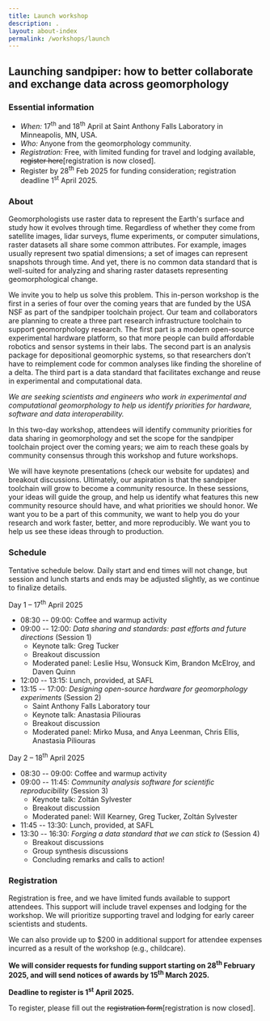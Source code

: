 ```yaml
---
title: Launch workshop
description: .
layout: about-index
permalink: /workshops/launch
---
```


## Launching sandpiper: how to better collaborate and exchange data across geomorphology


### Essential information

* *When:*   17<sup>th</sup> and 18<sup>th</sup> April at Saint Anthony Falls Laboratory in Minneapolis, MN, USA.
* *Who:*   Anyone from the geomorphology community.
* *Registration:*   Free, with limited funding for travel and lodging available, <s>register here</s>[registration is now closed].
* Register by 28<sup>th</sup> Feb 2025 for funding consideration; registration deadline 1<sup>st</sup> April 2025.


### About

Geomorphologists use raster data to represent the Earth's surface and study how it evolves through time. 
Regardless of whether they come from satellite images, lidar surveys, flume experiments, or computer simulations, raster datasets all share some common attributes. 
For example, images usually represent two spatial dimensions; a set of images can represent snapshots through time. 
And yet, there is no common data standard that is well-suited for analyzing and sharing raster datasets representing geomorphological change. 

We invite you to help us solve this problem. 
This in-person workshop is the first in a series of four over the coming years that are funded by the USA NSF as part of the sandpiper toolchain project. 
Our team and collaborators are planning to create a three part research infrastructure toolchain to support geomorphology research. 
The first part is a modern open-source experimental hardware platform, so that more people can build affordable robotics and sensor systems in their labs. 
The second part is an analysis package for depositional geomorphic systems, so that researchers don’t have to reimplement code for common analyses like finding the shoreline of a delta. 
The third part is a data standard that facilitates exchange and reuse in experimental and computational data.

*We are seeking scientists and engineers who work in experimental and computational geomorphology to help us identify priorities for hardware, software and data interoperability.*

In this two-day workshop, attendees will identify community priorities for data sharing in geomorphology and set the scope for the sandpiper toolchain project over the coming years; we aim to reach these goals by community consensus through this workshop and future workshops. 

We will have keynote presentations (check our website for updates) and breakout discussions. Ultimately, our aspiration is that the sandpiper toolchain will grow to become a community resource. In these sessions, your ideas will guide the group, and help us identify what features this new community resource should have, and what priorities we should honor. We want you to be a part of this community, we want to help you do your research and work faster, better, and more reproducibly. We want you to help us see these ideas through to production.


### Schedule
Tentative schedule below.
Daily start and end times will not change, but session and lunch starts and ends may be adjusted slightly, as we continue to finalize details.

Day 1 – 17<sup>th</sup> April 2025
  * 08:30 -- 09:00: Coffee and warmup activity 
  * 09:00 -- 12:00: *Data sharing and standards: past efforts and future directions* (Session 1)
    * Keynote talk: Greg Tucker
    * Breakout discussion
    * Moderated panel: Leslie Hsu, Wonsuck Kim, Brandon McElroy, and Daven Quinn
  * 12:00 -- 13:15: Lunch, provided, at SAFL
  * 13:15 -- 17:00: *Designing open-source hardware for geomorphology experiments* (Session 2)
    * Saint Anthony Falls Laboratory tour
    * Keynote talk: Anastasia Piliouras
    * Breakout discussion
    * Moderated panel: Mirko Musa, and Anya Leenman, Chris Ellis, Anastasia Piliouras 

Day 2 – 18<sup>th</sup> April 2025
  * 08:30 -- 09:00: Coffee and warmup activity
  * 09:00 -- 11:45: *Community analysis software for scientific reproducibility* (Session 3)
    * Keynote talk: Zoltán Sylvester
    * Breakout discussion
    * Moderated panel: Will Kearney, Greg Tucker, Zoltán Sylvester
  * 11:45 -- 13:30: Lunch, provided, at SAFL
  * 13:30 -- 16:30: *Forging a data standard that we can stick to* (Session 4)
    * Breakout discussions
    * Group synthesis discussions
    * Concluding remarks and calls to action!


### Registration

Registration is free, and we have limited funds available to support attendees. This support will include travel expenses and lodging for the workshop. We will prioritize supporting travel and lodging for early career scientists and students.

We can also provide up to $200 in additional support for attendee expenses incurred as a result of the workshop (e.g., childcare).

**We will consider requests for funding support starting on 28<sup>th</sup> February 2025, and will send notices of awards by 15<sup>th</sup> March 2025.**

**Deadline to register is 1<sup>st</sup> April 2025.**

To register, please fill out the <s>registration form</s>[registration is now closed].
